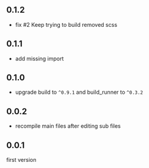 ## 0.1.2

- fix #2  Keep trying to build removed scss

## 0.1.1

- add missing import

## 0.1.0

- upgrade build to `^0.9.1` and build_runner to `^0.3.2`

## 0.0.2

- recompile main files after editing sub files

## 0.0.1

first version